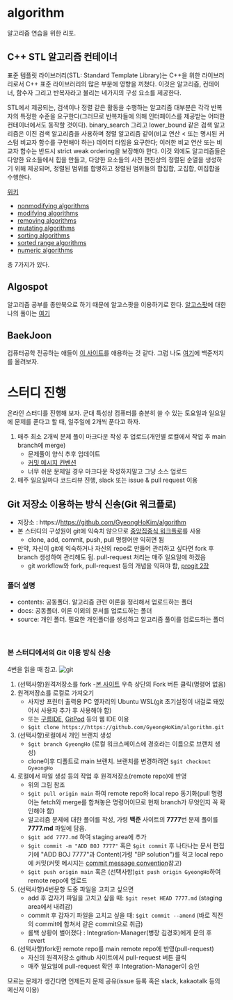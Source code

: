 # algorithm

알고리즘 연습을 위한 리포.

## C++ STL 알고리즘 컨테이너

표준 템플릿 라이브러리(STL: Standard Template Library)는 C++을 위한 라이브러리로서 C++ 표준 라이브러리의 많은 부분에 영향을 끼쳤다. 이것은 알고리즘, 컨테이너, 함수자 그리고 반복자라고 불리는 네가지의 구성 요소를 제공한다.

STL에서 제공되는, 검색이나 정렬 같은 활동을 수행하는 알고리즘 대부분은 각각 반복자의 특정한 수준을 요구한다(그러므로 반복자들에 의해 인터페이스를 제공받는 어떠한 컨테이너에서도 동작할 것이다). binary_search 그리고 lower_bound 같은 검색 알고리즘은 이진 검색 알고리즘을 사용하며 정렬 알고리즘 같이(비교 연산 < 또는 명시된 커스텀 비교자 함수를 구현해야 하는) 데이터 타입을 요구한다; 이러한 비교 연산 또는 비교자 함수는 반드시 strict weak ordering을 보장해야 한다. 이것 외에도 알고리즘들은 다양한 요소들에서 힙을 만들고, 다양한 요소들의 사전 편찬상의 정렬된 순열을 생성하기 위해 제공되며, 정렬된 범위를 합병하고 정렬된 범위들의 합집합, 교집합, 여집합을 수행한다.

[위키](https://ko.wikipedia.org/wiki/%ED%91%9C%EC%A4%80_%ED%85%9C%ED%94%8C%EB%A6%BF_%EB%9D%BC%EC%9D%B4%EB%B8%8C%EB%9F%AC%EB%A6%AC)

* [nonmodifying algorithms](https://github.com/GyeongHoKim/algorithm/tree/main/constents/nonmodifyingAlgorithms)
* [modifying algorithms](https://github.com/GyeongHoKim/algorithm/tree/main/constents/modifyingAlgorithms/)
* [removing algorithms](https://github.com/GyeongHoKim/algorithm/tree/main/constents/removingAlgorithms/)
* [mutating algorithms](https://github.com/GyeongHoKim/algorithm/tree/main/constents/mutatingAlgorithms/)
* [sorting algorithms](https://github.com/GyeongHoKim/algorithm/tree/main/constents/sortingAlgorithms/)
* [sorted range algorithms](https://github.com/GyeongHoKim/algorithm/tree/main/constents/sortedRangeAlgorithms/)
* [numeric algorithms](https://github.com/GyeongHoKim/algorithm/tree/main/constents/numericAlgorithms/)

총 7가지가 있다.

## Algospot

알고리즘 공부를 종만북으로 하기 때문에 알고스팟을 이용하기로 한다.
[알고스팟](https://algospot.com)에 대한 나의 풀이는 [여기](https://github.com/GyeongHoKim/algorithm/tree/main/algospot/)

## BaekJoon

컴퓨터공학 전공하는 애들이 [이 사이트](https://www.acmicpc.net/step)를 애용하는 것 같다. 그럼 나도 [여기](https://github.com/GyeongHoKim/algorithm/tree/main/boj/)에 백준저지를 올려보자.

# 스터디 진행

온라인 스터디를 진행해 보자. 군대 특성상 컴퓨터를 충분히 쓸 수 있는 토요일과 일요일에 문제를 푼다고 할 때, 일주일에 2개씩 푼다고 하자.

1. 매주 최소 2개씩 문제 풀이 마크다운 작성 후 업로드(개인별 로컬에서 작업 후 main branch에 merge)
	* 문제풀이 양식 추후 업데이트
	* [커밋 메시지 컨벤션](https://github.com/GyeongHoKim/algorithm/wiki/Message-Convention)
	* 너무 쉬운 문제일 경우 마크다운 작성하지말고 그냥 소스 업로드
2. 매주 일요일마다 코드리뷰 진행, slack 또는 issue & pull request 이용

## Git 저장소 이용하는 방식 신송(Git 워크플로)

- 저장소 : https://https://github.com/GyeongHoKim/algorithm
- 본 스터디의 구성원이 git에 익숙치 않으므로 [중앙집중식 워크플로](https://gyeonghokim.github.io/git/workflow/)를 사용
	* clone, add, commit, push, pull 명령어만 익히면 됨
- 만약, 자신이 git에 익숙하거나 자신의 repo로 만들어 관리하고 싶다면 fork 후 branch 생성하여 관리해도 됨. pull-request 처리는 매주 일요일에 하겠음
	* git workflow와 fork, pull-request 등의 개념을 익혀야 함, [progit 2장](https://git-scm.com/book/ko/v2/Git%EC%9D%98-%EA%B8%B0%EC%B4%88-Git-%EC%A0%80%EC%9E%A5%EC%86%8C-%EB%A7%8C%EB%93%A4%EA%B8%B0)


### 폴더 설명

- contents: 공동폴더. 알고리즘 관련 이론을 정리해서 업로드하는 폴더
- docs: 공동폴더. 이론 이외의 문서를 업로드하는 폴더
- source: 개인 폴더. 필요한 개인폴더를 생성하고 알고리즘 풀이를 업로드하는 폴더

<br>

### 본 스터디에서의 Git 이용 방식 신송

4번을 읽을 때 참고.
![git](https://github.com/GyeongHoKim/algorithm/tree/main/docs/img/git.png)

1. (선택사항)원격저장소를 fork
	-[본 사이트](https://https://github.com/GyeongHoKim/algorithm) 우측 상단의 Fork 버튼 클릭(명령어 없음)
2. 원격저장소를 로컬로 가져오기
	- 사지방 프린터 출력용 PC 옆자리의 Ubuntu WSL(git 초기설정이 내걸로 돼있어서 사용자 추가 후 사용해야 함)
	- 또는 [구름IDE](https://goorm.io), [GitPod](https://gitpod.io) 등의 웹 IDE 이용
	- `$git clone https://https://github.com/GyeongHoKim/algorithm.git`
3. (선택사항)로컬에서 개인 브랜치 생성
	- `$git branch GyeongHo` (로컬 워크스페이스에 경호라는 이름으로 브랜치 생성)
	- clone이후 디폴트로 main 브랜치. 브랜치를 변경하려면 `$git checkout GyeongHo`
4. 로컬에서 파일 생성 등의 작업 후 원격저장소(remote repo)에 반영
	- 위의 그림 참조
	- `$git pull origin main` 하여 remote repo와 local repo 동기화(pull 명령어는 fetch와 merge를 합쳐놓은 명령어이므로 현재 branch가 무엇인지 꼭 확인해야 함)
	- 알고리즘 문제에 대한 풀이를 작성, 가령 **백준** 사이트의 **7777**번 문제 풀이를 **7777.md** 파일에 담음.
	- `$git add 7777.md` 하여 staging area에 추가
	- `$git commit -m "ADD BOJ 7777"` 혹은 `$git commit` 후 나타나는 문서 편집기에 "ADD BOJ 7777"과 Content(가령 "BP solution")를 적고 local repo에 커밋(커밋 메시지는 [commit message convention](https://github.com/GyeongHoKim/algorithm/wiki/Message-Convention)참고)
	- `$git push origin main` 혹은 (선택사항)`git push origin GyeongHo`하여 remote repo에 업로드
5. (선택사항)4번문항 도중 파일을 고치고 싶으면
	- add 후 갑자기 파일을 고치고 싶을 때: `$git reset HEAD 7777.md` (staging area에서 내려감)
	- commit 후 갑자기 파일을 고치고 싶을 때: `$git commit --amend` (바로 직전의 commit에 합쳐서 같은 commit으로 취급)
	- 롤백 상황이 벌어졌다 : Integration-Manager(병장 김경호)에게 문의 후 revert
6. (선택사항)fork한 remote repo를 main remote repo에 반영(pull-request)
	- 자신의 원격저장소 github 사이트에서 pull-request 버튼 클릭
	- 매주 일요일에 pull-request 확인 후 Integration-Manager이 승인
	
모르는 문제가 생긴다면 언제든지 문제 공유(issue 등록 혹은 slack, kakaotalk 등의 메신저 이용)
